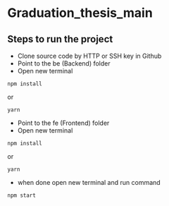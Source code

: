 # Graduation_thesis_main
## Steps to run the project
- Clone source code by HTTP or SSH key in Github
- Point to the be (Backend) folder 
- Open new terminal 
```shell
npm install
```
or
```shell
yarn
```
- Point to the fe (Frontend) folder 
- Open new terminal 
```shell
npm install
```
or
```shell
yarn
```
- when done open new terminal and run command
```shell
npm start
```


